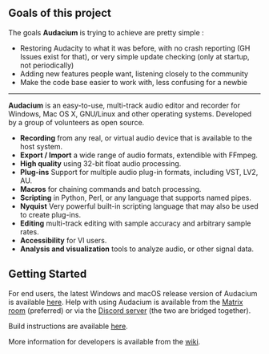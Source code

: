 ## Goals of this project
The goals **Audacium** is trying to achieve are pretty simple :
- Restoring Audacity to what it was before, with no crash reporting (GH Issues exist for that), or very simple update checking (only at startup, not periodically)
- Adding new features people want, listening closely to the community
- Make the code base easier to work with, less confusing for a newbie

----------------

**Audacium** is an easy-to-use, multi-track audio editor and recorder for Windows, Mac OS X, GNU/Linux and other operating systems. Developed by a group of volunteers as open source.

- **Recording** from any real, or virtual audio device that is available to the host system.
- **Export / Import** a wide range of audio formats, extendible with FFmpeg.
- **High quality** using 32-bit float audio processing.
- **Plug-ins** Support for multiple audio plug-in formats, including VST, LV2, AU.
- **Macros** for chaining commands and batch processing.
- **Scripting** in Python, Perl, or any language that supports named pipes.
- **Nyquist** Very powerful built-in scripting language that may also be used to create plug-ins.
- **Editing** multi-track editing with sample accuracy and arbitrary sample rates.
- **Accessibility** for VI users.
- **Analysis and visualization** tools to analyze audio, or other signal data.

## Getting Started

For end users, the latest Windows and macOS release version of Audacium is available [here](https://github.com/SartoxOnlyGNU/audacium/releases/latest).
Help with using Audacium is available from the [Matrix room](https://matrix.to/#/#audacityfork-dc:semisol.dev) (preferred) or via the [Discord server](https://discord.gg/jQrv5rmzsK) (the two are bridged together).

Build instructions are available [here](https://github.com/SartoxOnlyGNU/audacium/blob/master/BUILDING.md).

More information for developers is available from the [wiki](https://github.com/SartoxOnlyGNU/audacium/wiki).